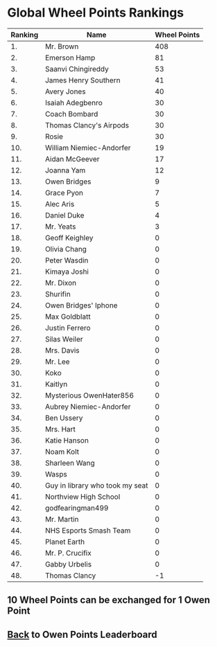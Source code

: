 # Global Wheel Points Rankings

|Ranking|Name|Wheel Points|
| ----------- | ----------- | ----------- |
|1.|Mr. Brown|408|
|2.|Emerson Hamp|81|
|3.|Saanvi Chingireddy|53|
|4.|James Henry Southern|41|
|5.|Avery Jones|40|
|6.|Isaiah Adegbenro|30|
|7.|Coach Bombard|30|
|8.|Thomas Clancy's Airpods|30|
|9.|Rosie|30|
|10.|William Niemiec-Andorfer|19|
|11.|Aidan McGeever|17|
|12.|Joanna Yam|12|
|13.|Owen Bridges|9|
|14.|Grace Pyon|7|
|15.|Alec Aris|5|
|16.|Daniel Duke|4|
|17.|Mr. Yeats|3|
|18.|Geoff Keighley|0|
|19.|Olivia Chang|0|
|20.|Peter Wasdin|0|
|21.|Kimaya Joshi|0|
|22.|Mr. Dixon|0|
|23.|Shurifin|0|
|24.|Owen Bridges' Iphone|0|
|25.|Max Goldblatt|0|
|26.|Justin Ferrero|0|
|27.|Silas Weiler|0|
|28.|Mrs. Davis|0|
|29.|Mr. Lee|0|
|30.|Koko|0|
|31.|Kaitlyn|0|
|32.|Mysterious OwenHater856|0|
|33.|Aubrey Niemiec-Andorfer|0|
|34.|Ben Ussery|0|
|35.|Mrs. Hart|0|
|36.|Katie Hanson|0|
|37.|Noam Kolt|0|
|38.|Sharleen Wang|0|
|39.|Wasps|0|
|40.|Guy in library who took my seat|0|
|41.|Northview High School|0|
|42.|godfearingman499|0|
|43.|Mr. Martin|0|
|44.|NHS Esports Smash Team|0|
|45.|Planet Earth|0|
|46.|Mr. P. Crucifix|0|
|47.|Gabby Urbelis|0|
|48.|Thomas Clancy|-1|

## 10 Wheel Points can be exchanged for 1 Owen Point

## [Back](../) to Owen Points Leaderboard